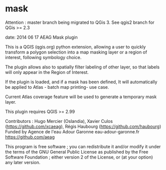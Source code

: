 mask
===========

Attention : master branch being migrated to QGis 3. See qgis2 branch for QGis >= 2.3

date: 2014 06 17
AEAG Mask plugin

This is a QGIS (qgis.org) python extension, allowing a user to quickly transform a polygon selection into a map masking layer or a region of interest, following symbology choice.

The plugin allows also to spatially filter labeling of other layer, so that labels will only appear in the Region of Interest. 

If the plugin is loaded, and if a mask has been defined, It will automatically be applied to Atlas - batch map printing- use case.

Current Atlas coverage feature will be used to generate a temporary mask layer. 

This plugin requires QGIS >= 2.99

Contributors : Hugo Mercier (Oslandia), Xavier Culos (https://github.com/xcaeag), Régis Haubourg (https://github.com/haubourg)
Funded by Agence de l'eau Adour Garonne eau-adour-garonne.fr   https://github.com/aeag

This program is free software ; you can redistribute it and/or modify it under the terms of the GNU General Public License as published by   the Free Software Foundation ; either version 2 of the License, or (at your option) any later version.                                  
